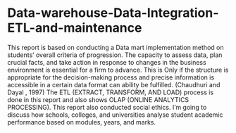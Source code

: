 # Data-warehouse-Data-Integration-ETL-and-maintenance

This report is based on conducting a Data mart implementation method on students’ overall criteria
of progression. The capacity to assess data, plan crucial facts, and take action in response to changes
in the business environment is essential for a firm to advance. This is Only if the structure is
appropriate for the decision-making process and precise information is accessible in a certain data
format can ability be fulfilled. (Chaudhuri and Dayal , 1997) The ETL (EXTRACT, TRANSFORM, AND
LOAD) process is done in this report and also shows OLAP (ONLINE ANALYTICS PROCESSING). This
report also conducted social ethics. I’m going to discuss how schools, colleges, and universities
analyse student academic performance based on modules, years, and marks.

